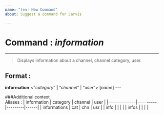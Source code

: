 ```yaml
---
name: "[en] New Command"
about: Suggest a command for Jarvis

---
```


# Command : _information_  
---
> Displays information about a channel, channel category, user.  

## Format :  
**information** <”_category_” | “_channel_” | “_user_”> [_name_]  ---

###Additional context  
Aliases :
| information  | category | channel | user |
|--------------|----------|---------|------|
| informations | cat      | chn     |  usr |
| info         |          |         |      |
| infos        |          |         |      |
